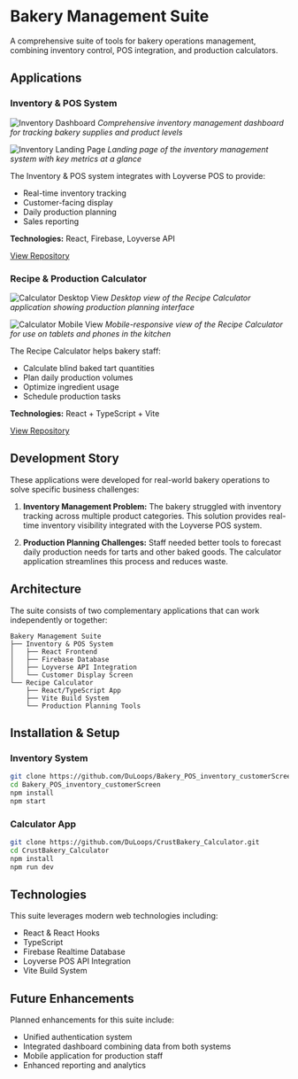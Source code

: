 # Bakery Management Suite

A comprehensive suite of tools for bakery operations management, combining inventory control, POS integration, and production calculators.

## Applications

### Inventory & POS System
![Inventory Dashboard](docs/screenshots/inventory.png)
*Comprehensive inventory management dashboard for tracking bakery supplies and product levels*

![Inventory Landing Page](docs/screenshots/inventory-landing1.png)
*Landing page of the inventory management system with key metrics at a glance*

The Inventory & POS system integrates with Loyverse POS to provide:
- Real-time inventory tracking
- Customer-facing display
- Daily production planning
- Sales reporting

**Technologies:** React, Firebase, Loyverse API

[View Repository](https://github.com/DuLoops/Bakery_POS_inventory_customerScreen)

### Recipe & Production Calculator
![Calculator Desktop View](docs/screenshots/helper-desktop.png)
*Desktop view of the Recipe Calculator application showing production planning interface*

![Calculator Mobile View](docs/screenshots/helper-mobile.png)
*Mobile-responsive view of the Recipe Calculator for use on tablets and phones in the kitchen*

The Recipe Calculator helps bakery staff:
- Calculate blind baked tart quantities
- Plan daily production volumes
- Optimize ingredient usage
- Schedule production tasks

**Technologies:** React + TypeScript + Vite

[View Repository](https://github.com/DuLoops/CrustBakery_Calculator)

## Development Story

These applications were developed for real-world bakery operations to solve specific business challenges:

1. **Inventory Management Problem:**
   The bakery struggled with inventory tracking across multiple product categories. This solution provides real-time inventory visibility integrated with the Loyverse POS system.

2. **Production Planning Challenges:**
   Staff needed better tools to forecast daily production needs for tarts and other baked goods. The calculator application streamlines this process and reduces waste.

## Architecture

The suite consists of two complementary applications that can work independently or together:

```
Bakery Management Suite
├── Inventory & POS System
│   ├── React Frontend
│   ├── Firebase Database
│   ├── Loyverse API Integration
│   └── Customer Display Screen
└── Recipe Calculator
    ├── React/TypeScript App
    ├── Vite Build System
    └── Production Planning Tools
```

## Installation & Setup

### Inventory System
```bash
git clone https://github.com/DuLoops/Bakery_POS_inventory_customerScreen.git
cd Bakery_POS_inventory_customerScreen
npm install
npm start
```

### Calculator App
```bash
git clone https://github.com/DuLoops/CrustBakery_Calculator.git
cd CrustBakery_Calculator
npm install
npm run dev
```

## Technologies

This suite leverages modern web technologies including:
- React & React Hooks
- TypeScript
- Firebase Realtime Database
- Loyverse POS API Integration
- Vite Build System

## Future Enhancements

Planned enhancements for this suite include:
- Unified authentication system
- Integrated dashboard combining data from both systems
- Mobile application for production staff
- Enhanced reporting and analytics
